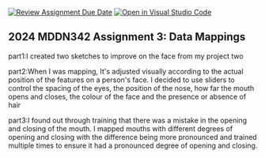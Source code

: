 [![Review Assignment Due Date](https://classroom.github.com/assets/deadline-readme-button-24ddc0f5d75046c5622901739e7c5dd533143b0c8e959d652212380cedb1ea36.svg)](https://classroom.github.com/a/HpplOQZx)
[![Open in Visual Studio Code](https://classroom.github.com/assets/open-in-vscode-718a45dd9cf7e7f842a935f5ebbe5719a5e09af4491e668f4dbf3b35d5cca122.svg)](https://classroom.github.com/online_ide?assignment_repo_id=15017002&assignment_repo_type=AssignmentRepo)
## 2024 MDDN342 Assignment 3: Data Mappings

part1:I created two sketches to improve on the face from my project two

part2:When I was mapping, It's adjusted visually according to the actual position of the features on a person's face. I decided to use sliders to control the spacing of the eyes, the position of the nose, how far the mouth opens and closes, the colour of the face and the presence or absence of hair

part3:I found out through training that there was a mistake in the opening and closing of the mouth. I mapped mouths with different degrees of opening and closing with the difference being more pronounced and trained multiple times to ensure it had a pronounced degree of opening and closing.